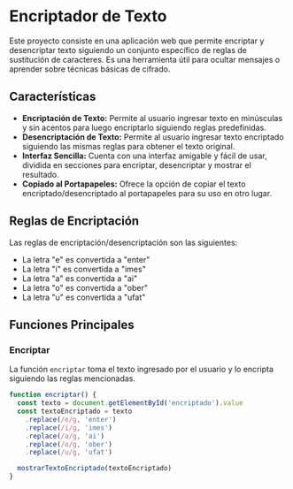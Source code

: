# Encriptador de Texto

Este proyecto consiste en una aplicación web que permite encriptar y desencriptar texto siguiendo un conjunto específico de reglas de sustitución de caracteres. Es una herramienta útil para ocultar mensajes o aprender sobre técnicas básicas de cifrado.

## Características

- **Encriptación de Texto:** Permite al usuario ingresar texto en minúsculas y sin acentos para luego encriptarlo siguiendo reglas predefinidas.
- **Desencriptación de Texto:** Permite al usuario ingresar texto encriptado siguiendo las mismas reglas para obtener el texto original.
- **Interfaz Sencilla:** Cuenta con una interfaz amigable y fácil de usar, dividida en secciones para encriptar, desencriptar y mostrar el resultado.
- **Copiado al Portapapeles:** Ofrece la opción de copiar el texto encriptado/desencriptado al portapapeles para su uso en otro lugar.

## Reglas de Encriptación

Las reglas de encriptación/desencriptación son las siguientes:

- La letra "e" es convertida a "enter"
- La letra "i" es convertida a "imes"
- La letra "a" es convertida a "ai"
- La letra "o" es convertida a "ober"
- La letra "u" es convertida a "ufat"

## Funciones Principales

### Encriptar

La función `encriptar` toma el texto ingresado por el usuario y lo encripta siguiendo las reglas mencionadas.

```javascript
function encriptar() {
  const texto = document.getElementById('encriptado').value
  const textoEncriptado = texto
    .replace(/e/g, 'enter')
    .replace(/i/g, 'imes')
    .replace(/a/g, 'ai')
    .replace(/o/g, 'ober')
    .replace(/u/g, 'ufat')

  mostrarTextoEncriptado(textoEncriptado)
}
```
